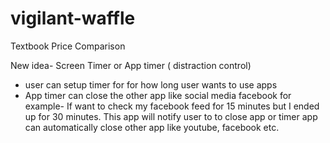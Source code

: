 # vigilant-waffle
Textbook Price Comparison 

New idea-
Screen Timer or App timer ( distraction control)
  - user can setup timer for for how long user wants to use apps
  - App timer can close the other app like social media facebook
      for example- If want to check my facebook feed for 15 minutes but I ended up for 30 minutes. This app will notify user          to to close app or timer app can automatically close other app like youtube, facebook etc.
      
